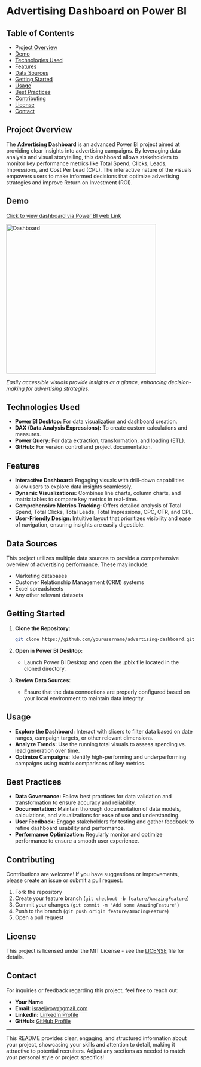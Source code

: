 # Advertising Dashboard on Power BI

## Table of Contents

- [Project Overview](#project-overview)
- [Demo](#demo)
- [Technologies Used](#technologies-used)
- [Features](#features)
- [Data Sources](#data-sources)
- [Getting Started](#getting-started)
- [Usage](#usage)
- [Best Practices](#best-practices)
- [Contributing](#contributing)
- [License](#license)
- [Contact](#contact)

## Project Overview

The **Advertising Dashboard** is an advanced Power BI project aimed at providing clear insights into advertising campaigns. By leveraging data analysis and visual storytelling, this dashboard allows stakeholders to monitor key performance metrics like Total Spend, Clicks, Leads, Impressions, and Cost Per Lead (CPL). The interactive nature of the visuals empowers users to make informed decisions that optimize advertising strategies and improve Return on Investment (ROI).

## Demo

[Click to view dashboard via Power BI web Link](https://app.powerbi.com/view?r=eyJrIjoiYjk1M2U3MjctZjE1Zi00NWQzLWEyMmQtZTMzZjhhYzMyYTE1IiwidCI6IjY3NmQ5MDg1LTQzMjMtNDc2NS1iZTVjLWNjMDdlMTEyMTA5MiJ9) 

<div style="display: flex; flex-direction: row;">
  <img src="(Media files (Icons, Images & Background)/Dashboardgif.gif) " alt="Dashboard" width="400" style="margin-right: 20px;">
</div>

_Easily accessible visuals provide insights at a glance, enhancing decision-making for advertising strategies._

## Technologies Used

- **Power BI Desktop:** For data visualization and dashboard creation.
- **DAX (Data Analysis Expressions):** To create custom calculations and measures.
- **Power Query:** For data extraction, transformation, and loading (ETL).
- **GitHub:** For version control and project documentation.

## Features

- **Interactive Dashboard:** Engaging visuals with drill-down capabilities allow users to explore data insights seamlessly.
- **Dynamic Visualizations:** Combines line charts, column charts, and matrix tables to compare key metrics in real-time.
- **Comprehensive Metrics Tracking:** Offers detailed analysis of Total Spend, Total Clicks, Total Leads, Total Impressions, CPC, CTR, and CPL.
- **User-Friendly Design:** Intuitive layout that prioritizes visibility and ease of navigation, ensuring insights are easily digestible.

## Data Sources

This project utilizes multiple data sources to provide a comprehensive overview of advertising performance. These may include:
- Marketing databases
- Customer Relationship Management (CRM) systems
- Excel spreadsheets
- Any other relevant datasets

## Getting Started

1. **Clone the Repository:**
   ```bash
   git clone https://github.com/yourusername/advertising-dashboard.git
   ```
2. **Open in Power BI Desktop:**
   - Launch Power BI Desktop and open the .pbix file located in the cloned directory.

3. **Review Data Sources:**
   - Ensure that the data connections are properly configured based on your local environment to maintain data integrity.

## Usage

- **Explore the Dashboard:** Interact with slicers to filter data based on date ranges, campaign targets, or other relevant dimensions.
- **Analyze Trends:** Use the running total visuals to assess spending vs. lead generation over time.
- **Optimize Campaigns:** Identify high-performing and underperforming campaigns using matrix comparisons of key metrics.

## Best Practices

- **Data Governance:** Follow best practices for data validation and transformation to ensure accuracy and reliability.
- **Documentation:** Maintain thorough documentation of data models, calculations, and visualizations for ease of use and understanding.
- **User Feedback:** Engage stakeholders for testing and gather feedback to refine dashboard usability and performance.
- **Performance Optimization:** Regularly monitor and optimize performance to ensure a smooth user experience.

## Contributing

Contributions are welcome! If you have suggestions or improvements, please create an issue or submit a pull request. 

1. Fork the repository
2. Create your feature branch (`git checkout -b feature/AmazingFeature`)
3. Commit your changes (`git commit -m 'Add some AmazingFeature'`)
4. Push to the branch (`git push origin feature/AmazingFeature`)
5. Open a pull request

## License

This project is licensed under the MIT License - see the [LICENSE](LICENSE) file for details.

## Contact

For inquiries or feedback regarding this project, feel free to reach out:

- **Your Name**
- **Email:** israeljvow@gmail.com
- **LinkedIn:** [LinkedIn Profile](https://www.linkedin.com/in/israeljosiah/)
- **GitHub:** [GitHub Profile](https://github.com/IsraelVow)

---

This README provides clear, engaging, and structured information about your project, showcasing your skills and attention to detail, making it attractive to potential recruiters. Adjust any sections as needed to match your personal style or project specifics!
